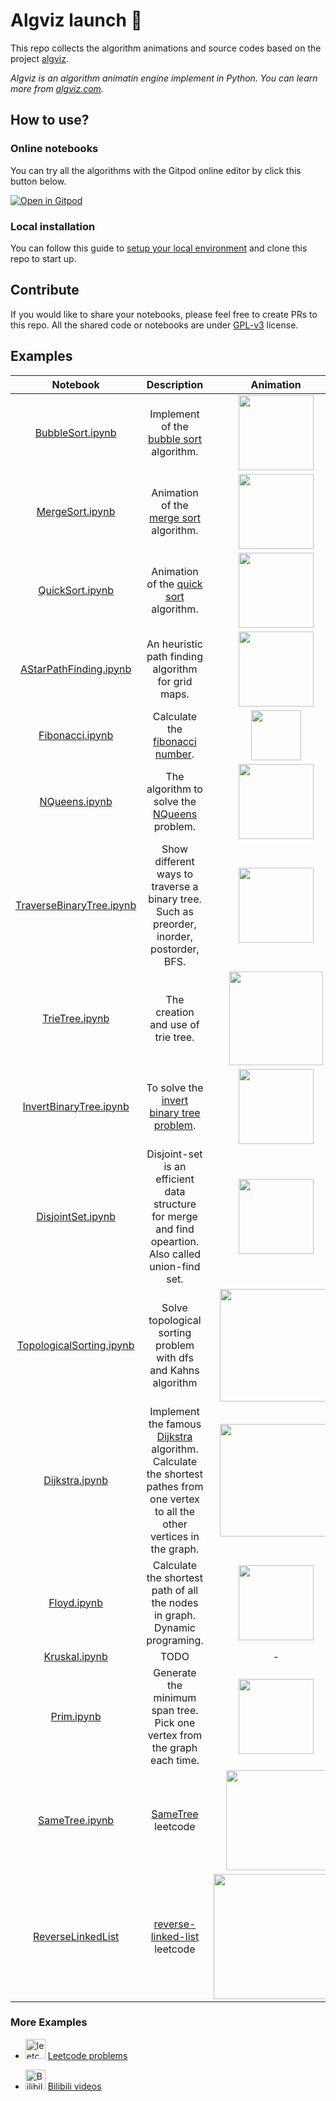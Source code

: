 # Algviz launch 🚀

This repo collects the algorithm animations and source codes based on the project [algviz](https://github.com/zjl9959/algviz).

*Algviz is an algorithm animatin engine implement in Python. You can learn more from [algviz.com](https://zjl9959.github.io/algviz/).*

## How to use?

### Online notebooks

You can try all the algorithms with the Gitpod online editor by click this button below.

[![Open in Gitpod](https://gitpod.io/button/open-in-gitpod.svg)](https://gitpod.io/#https://github.com/zjl9959/algviz-launch)

### Local installation

You can follow this guide to [setup your local environment](https://zjl9959.github.io/algviz/en/installation.html) and clone this repo to start up.

## Contribute

If you would like to share your notebooks, please feel free to create PRs to this repo. All the shared code or notebooks are under [GPL-v3](LICENSE) license.

## Examples

|  Notebook  |   Description   |  Animation  |
| :-----:  | :-----: | :-----:   |
|  [BubbleSort.ipynb](classic/BubbleSort.ipynb)   | Implement of the [bubble sort](https://en.wikipedia.org/wiki/Bubble_sort) algorithm. |  <img src="https://cdn.jsdelivr.net/gh/zjl9959/algviz-launch@master/svgs/BubbleSort_sec.svg" width=120px/> |
|  [MergeSort.ipynb](classic/MergeSort.ipynb)   | Animation of the [merge sort](https://zjl9959.github.io/algviz/en/MergeSort/) algorithm. |  <img src="https://cdn.jsdelivr.net/gh/zjl9959/algviz-launch@master/svgs/MergeSort_sec.svg" width=120px/> |
|  [QuickSort.ipynb](classic/QuickSort.ipynb)   | Animation of the [quick sort](https://zjl9959.github.io/algviz/en/QuickSort/) algorithm. |  <img src="https://cdn.jsdelivr.net/gh/zjl9959/algviz-launch@master/svgs/QuickSort_sec.svg" width=120px/> |
|  [AStarPathFinding.ipynb](classic/AStarPathFinding.ipynb)   | An heuristic path finding algorithm for grid maps. |  <img src="https://cdn.jsdelivr.net/gh/zjl9959/algviz-launch@master/svgs/AStarPathFinding_sec.svg" width=120px/> |
| [Fibonacci.ipynb](backtracking/Fibonacci.ipynb) | Calculate the [fibonacci number](https://en.wikipedia.org/wiki/Fibonacci_number). | <img src="https://cdn.jsdelivr.net/gh/zjl9959/algviz-launch@master/svgs/Fibonacci_sec.svg" width=80px /> |
|  [NQueens.ipynb](backtracking/NQueens.ipynb)   | The algorithm to solve the [NQueens](https://leetcode.com/problems/n-queens/) problem. |  <img src="https://cdn.jsdelivr.net/gh/zjl9959/algviz-launch@master/svgs/NQueens_sec.svg" width=120px /> |
| [TraverseBinaryTree.ipynb](tree/TraverseBinaryTree.ipynb) | Show different ways to traverse a binary tree.<br>Such as preorder, inorder, postorder, BFS. | <img src="https://cdn.jsdelivr.net/gh/zjl9959/algviz-launch@master/svgs/TraverseBinaryTree_sec.svg" width=120px /> |
| [TrieTree.ipynb](tree/TrieTree.ipynb) | The creation and use of trie tree. | <img src="https://cdn.jsdelivr.net/gh/zjl9959/algviz-launch@master/svgs/TrieTree_sec.svg" width=150px /> |
| [InvertBinaryTree.ipynb](tree/InvertBinaryTree.ipynb) | To solve the [invert binary tree problem](https://leetcode.com/problems/invert-binary-tree/). | <img src="https://cdn.jsdelivr.net/gh/zjl9959/algviz-launch@master/svgs/InvertBinaryTree_sec.svg" width=120px /> |
| [DisjointSet.ipynb](tree/DisjointSet.ipynb) | Disjoint-set is an efficient data structure for merge and find opeartion.<br> Also called union-find set. | <img src="https://cdn.jsdelivr.net/gh/zjl9959/algviz-launch@master/svgs/DisjointSet_sec.svg" width=120px /> |
| [TopologicalSorting.ipynb](graph/TopologicalSorting.ipynb) | Solve topological sorting problem with dfs and Kahns algorithm | <img src="https://cdn.jsdelivr.net/gh/zjl9959/algviz-launch@master/svgs/TopologicalSorting_sec.svg" width=180px /> |
| [Dijkstra.ipynb](graph/Dijkstra.ipynb) | Implement the famous [Dijkstra](https://en.wikipedia.org/wiki/Dijkstra%27s_algorithm) algorithm.<br> Calculate the shortest pathes from one vertex to all the other vertices in the graph. | <img src="https://cdn.jsdelivr.net/gh/zjl9959/algviz-launch@master/svgs/Dijkstra_sec.svg" width=180px /> |
| [Floyd.ipynb](graph/Floyd.ipynb) | Calculate the shortest path of all the nodes in graph. <br> Dynamic programing. | <img src="https://cdn.jsdelivr.net/gh/zjl9959/algviz-launch@master/svgs/Floyd_sec.svg" width=120px /> |
| [Kruskal.ipynb](graph/Kruskal.ipynb) | TODO | - |
| [Prim.ipynb](graph/Prim.ipynb) | Generate the minimum span tree. <br> Pick one vertex from the graph each time. | <img src="https://cdn.jsdelivr.net/gh/zjl9959/algviz-launch@master/svgs/Prim_sec.svg" width=120px /> |
| [SameTree.ipynb](leetcode/100.SameTree.ipynb) | [SameTree](https://leetcode.com/problems/same-tree/) leetcode | <img src="https://cdn.jsdelivr.net/gh/zjl9959/algviz-launch@master/svgs/SameTree_sec.svg" width=160px /> |
| [ReverseLinkedList](leetcode/206.ReverseLinkedList.ipynb)   | [reverse-linked-list](https://leetcode.com/problems/reverse-linked-list/) leetcode | <img src="https://cdn.jsdelivr.net/gh/zjl9959/algviz-launch@master/svgs/ReverseLinkedList_sec.svg" width=200px /> |

### More Examples

+ <img alt="leetcode" src="https://static.leetcode.cn/cn-frontendx-assets/production/_next/static/images/logo-dark-c96c407d175e36c81e236fcfdd682a0b.png?x-oss-process=image%2Fformat%2Cwebp" width="32px"></img> [Leetcode problems](leetcode/README.md)

+ <img alt="Bilibili" src="https://user-images.githubusercontent.com/20344258/50698395-cac04500-107f-11e9-89df-a4b52eff7586.png" width="32px"></img> [Bilibili videos](bilibili/README.md)